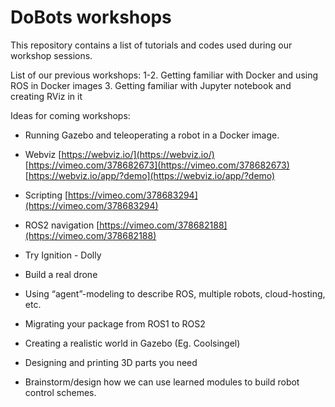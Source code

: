 # DoBots workshops

This repository contains a list of tutorials and codes used during our workshop sessions.

List of our previous workshops:
1-2. Getting familiar with Docker and using ROS in Docker images
3. Getting familiar with Jupyter notebook and creating RViz in it


Ideas for coming workshops:

* Running Gazebo and teleoperating a robot in a Docker image.

* Webviz
[https://webviz.io/](https://webviz.io/)
[https://vimeo.com/378682673](https://vimeo.com/378682673)
[https://webviz.io/app/?demo](https://webviz.io/app/?demo)

* Scripting
[https://vimeo.com/378683294](https://vimeo.com/378683294)
  
*  ROS2 navigation
[https://vimeo.com/378682188](https://vimeo.com/378682188)

* Try Ignition - Dolly
    
* Build a real drone
      
* Using “agent”-modeling to describe ROS, multiple robots, cloud-hosting, etc.

* Migrating your package from ROS1 to ROS2
 
*   Creating a realistic world in Gazebo (Eg. Coolsingel)
   
*  Designing and printing 3D parts you need

*  Brainstorm/design how we can use learned modules to build robot control schemes.




